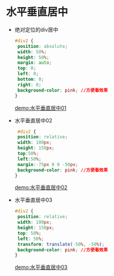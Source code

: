 水平垂直居中
==

- 绝对定位的div居中

   ```css
   #div2 {
    position: absolute;
    width: 50%;
    height: 50%;
    margin: auto;
    top: 0;
    left: 0;
    bottom: 0;
    right: 0;
    background-color: pink; //方便看效果
  }
  ```
  [demo:水平垂直居中01](https://jsfiddle.net/GenweiWu/87fhrm8p/)   

 
 - 水平垂直居中02
 
    ```css
     #div2 {
     position: relative;
     width: 100px;
     height: 150px;
     top:50%;
     left:50%;
     margin:-75px 0 0 -50px;
     background-color: pink; //方便看效果
   }
   ```
   [demo:水平垂直居中02](https://jsfiddle.net/GenweiWu/dLecqyku/)
  
 - 水平垂直居中03
 
    ```css
    #div2 {
     position: relative;
     width: 100px;
     height: 150px;
     top: 50%;
     left: 50%;
     transform: translate(-50%, -50%);
     background-color: pink; //方便看效果
   }
   ```
    [demo:水平垂直居中03](https://jsfiddle.net/GenweiWu/avece6wy/)
   
 
